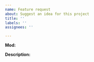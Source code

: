 ```yaml
---
name: Feature request
about: Suggest an idea for this project
title: ''
labels: ''
assignees: ''

---
```


**Mod:**

**Description:**


